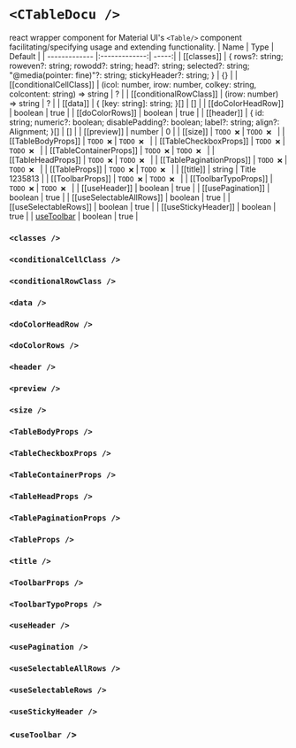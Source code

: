 # `<CTableDocu />`
react wrapper component for Material UI's `<Table/>` component facilitating/specifying usage and extending functionality.
| Name        | Type           | Default  |
| ------------- |:-------------:| -----:|
| [[classes]] | { rows?: string; roweven?: string; rowodd?: string; head?: string; selected?: string; "@media(pointer: fine)"?: string; stickyHeader?: string; } | {} | 
| [[conditionalCellClass]] | (icol: number, irow: number, colkey: string, colcontent: string) => string | ? | 
| [[conditionalRowClass]] | (irow: number) => string | ? | 
| [[data]] | { [key: string]: string; }[] | [] | 
| [[doColorHeadRow]] | boolean | true | 
| [[doColorRows]] | boolean | true | 
| [[header]] | { id: string; numeric?: boolean; disablePadding?: boolean; label?: string; align?: Alignment; }[] | [] | 
| [[preview]] | number | 0 | 
| [[size]] | ```TODO ❌``` | ```TODO ❌ ``` | 
| [[TableBodyProps]] | ```TODO ❌``` | ```TODO ❌ ``` | 
| [[TableCheckboxProps]] | ```TODO ❌``` | ```TODO ❌ ``` | 
| [[TableContainerProps]] | ```TODO ❌``` | ```TODO ❌ ``` | 
| [[TableHeadProps]] | ```TODO ❌``` | ```TODO ❌ ``` | 
| [[TablePaginationProps]] | ```TODO ❌``` | ```TODO ❌ ``` | 
| [[TableProps]] | ```TODO ❌``` | ```TODO ❌ ``` | 
| [[title]] | string | Title 1235813 | 
| [[ToolbarProps]] | ```TODO ❌``` | ```TODO ❌ ``` | 
| [[ToolbarTypoProps]] | ```TODO ❌``` | ```TODO ❌ ``` | 
| [[useHeader]] | boolean | true | 
| [[usePagination]] | boolean | true | 
| [[useSelectableAllRows]] | boolean | true | 
| [[useSelectableRows]] | boolean | true | 
| [[useStickyHeader]] | boolean | true | 
| [useToolbar](#useToolbar) | boolean | true | 

### `<classes />`
### `<conditionalCellClass />`
### `<conditionalRowClass />`
### `<data />`
### `<doColorHeadRow />`
### `<doColorRows />`
### `<header />`
### `<preview />`
### `<size />`
### `<TableBodyProps />`
### `<TableCheckboxProps />`
### `<TableContainerProps />`
### `<TableHeadProps />`
### `<TablePaginationProps />`
### `<TableProps />`
### `<title />`
### `<ToolbarProps />`
### `<ToolbarTypoProps />`
### `<useHeader />`
### `<usePagination />`
### `<useSelectableAllRows />`
### `<useSelectableRows />`
### `<useStickyHeader />`
### <`useToolbar /`>
